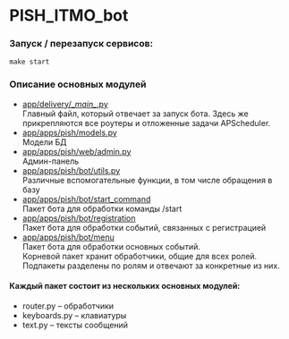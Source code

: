 # PISH_ITMO_bot

### Запуск / перезапуск сервисов:
```shell
make start
```

### Описание основных модулей

- [app/delivery/\__main\__.py](https://github.com/VyachSlave/PISH_ITMO_bot/blob/main/app/delivery/bot/__main__.p)  
Главный файл, который отвечает за запуск бота. Здесь же прикрепляются все роутеры и отложенные задачи APScheduler.
- [app/apps/pish/models.py](https://github.com/VyachSlave/PISH_ITMO_bot/blob/main/app/apps/pish/models.py)  
Модели БД
- [app/apps/pish/web/admin.py](https://github.com/VyachSlave/PISH_ITMO_bot/blob/main/app/apps/pish/web/admin.py)  
Админ-панель
- [app/apps/pish/bot/utils.py](https://github.com/VyachSlave/PISH_ITMO_bot/blob/main/app/apps/pish/bot/utils.py)  
Различные вспомогательные функции, в том числе обращения в базу
- [app/apps/pish/bot/start_command](https://github.com/VyachSlave/PISH_ITMO_bot/tree/main/app/apps/pish/bot/start_command)  
Пакет бота для обработки команды /start
- [app/apps/pish/bot/registration](https://github.com/VyachSlave/PISH_ITMO_bot/tree/main/app/apps/pish/bot/registration)  
Пакет бота для обработки событий, связанных с регистрацией
- [app/apps/pish/bot/menu](https://github.com/VyachSlave/PISH_ITMO_bot/tree/main/app/apps/pish/bot/menu)  
Пакет бота для обработки основных событий.  
Корневой пакет хранит обработчики, общие для всех ролей.  
Подпакеты разделены по ролям и отвечают за конкретные из них.

#### Каждый пакет состоит из нескольких основных модулей:
- router.py – обработчики
- keyboards.py – клавиатуры
- text.py – тексты сообщений

